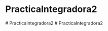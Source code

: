 ﻿# PracticaIntegradora2

#   P r a c t i c a I n t e g r a d o r a 2  
 #   P r a c t i c a I n t e g r a d o r a 2  
 